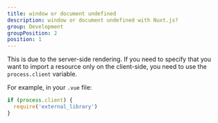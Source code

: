 ```yaml
---
title: window or document undefined
description: window or document undefined with Nuxt.js?
group: Development
groupPosition: 2
position: 1
---
```


This is due to the server-side rendering. If you need to specify that you want to import a resource only on the client-side, you need to use the `process.client` variable.

For example, in your `.vue` file:

```js
if (process.client) {
  require('external_library')
}
```

